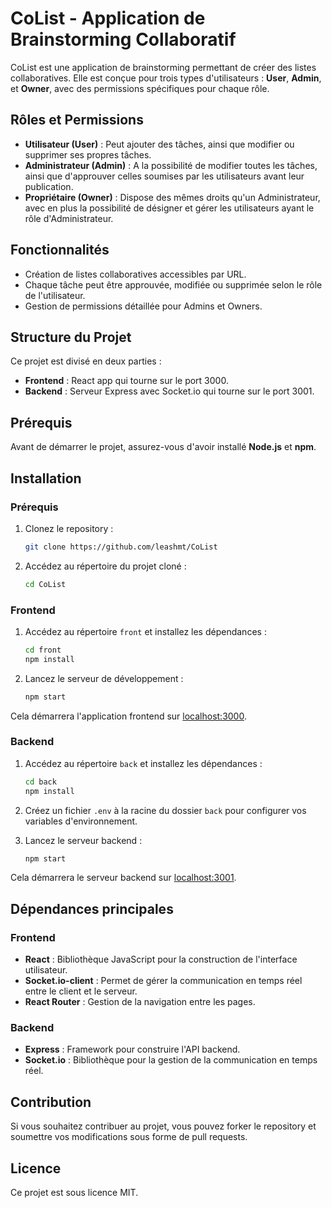 # CoList - Application de Brainstorming Collaboratif

CoList est une application de brainstorming permettant de créer des listes collaboratives. Elle est conçue pour trois types d'utilisateurs : **User**, **Admin**, et **Owner**, avec des permissions spécifiques pour chaque rôle.

## Rôles et Permissions

-   **Utilisateur (User)** : Peut ajouter des tâches, ainsi que modifier ou supprimer ses propres tâches.
-   **Administrateur (Admin)** : A la possibilité de modifier toutes les tâches, ainsi que d'approuver celles soumises par les utilisateurs avant leur publication.
-   **Propriétaire (Owner)** : Dispose des mêmes droits qu'un Administrateur, avec en plus la possibilité de désigner et gérer les utilisateurs ayant le rôle d'Administrateur.

## Fonctionnalités

-   Création de listes collaboratives accessibles par URL.
-   Chaque tâche peut être approuvée, modifiée ou supprimée selon le rôle de l'utilisateur.
-   Gestion de permissions détaillée pour Admins et Owners.

## Structure du Projet

Ce projet est divisé en deux parties :

-   **Frontend** : React app qui tourne sur le port 3000.
-   **Backend** : Serveur Express avec Socket.io qui tourne sur le port 3001.

## Prérequis

Avant de démarrer le projet, assurez-vous d'avoir installé **Node.js** et **npm**.

## Installation

### Prérequis

1. Clonez le repository :

    ```bash
    git clone https://github.com/leashmt/CoList
    ```

2. Accédez au répertoire du projet cloné :

    ```bash
    cd CoList
    ```

### Frontend

1. Accédez au répertoire `front` et installez les dépendances :

    ```bash
    cd front
    npm install
    ```

2. Lancez le serveur de développement :

    ```bash
    npm start
    ```

Cela démarrera l'application frontend sur [localhost:3000](http://localhost:3000).

### Backend

1. Accédez au répertoire `back` et installez les dépendances :

    ```bash
    cd back
    npm install
    ```

2. Créez un fichier `.env` à la racine du dossier `back` pour configurer vos variables d'environnement.

3. Lancez le serveur backend :

    ```bash
    npm start
    ```

Cela démarrera le serveur backend sur [localhost:3001](http://localhost:3001).

## Dépendances principales

### Frontend

-   **React** : Bibliothèque JavaScript pour la construction de l'interface utilisateur.
-   **Socket.io-client** : Permet de gérer la communication en temps réel entre le client et le serveur.
-   **React Router** : Gestion de la navigation entre les pages.

### Backend

-   **Express** : Framework pour construire l'API backend.
-   **Socket.io** : Bibliothèque pour la gestion de la communication en temps réel.

## Contribution

Si vous souhaitez contribuer au projet, vous pouvez forker le repository et soumettre vos modifications sous forme de pull requests.

## Licence

Ce projet est sous licence MIT.
